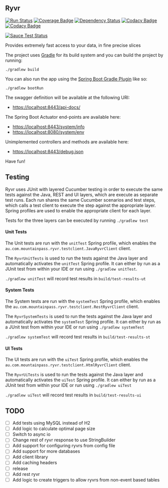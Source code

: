 ## Ryvr

[![Run Status](https://api.shippable.com/projects/58eb44005a50220700d2d0c1/badge?branch=master)](https://app.shippable.com/github/mountain-pass/ryvr)
[![Coverage Badge](https://api.shippable.com/projects/58eb44005a50220700d2d0c1/coverageBadge?branch=master)](https://app.shippable.com/github/mountain-pass/ryvr)
[![Dependency Status](https://www.versioneye.com/user/projects/58ee953c0f9f35004e5c4bf2/badge.svg?style=flat-round)](https://www.versioneye.com/user/projects/58ee953c0f9f35004e5c4bf2)
[![Codacy Badge](https://api.codacy.com/project/badge/Grade/7785f1049bd045dda89fcfff65bff3da)](https://www.codacy.com/app/mountain-pass/ryvr?utm_source=github.com&amp;utm_medium=referral&amp;utm_content=mountain-pass/ryvr&amp;utm_campaign=Badge_Grade)
[![Codacy Badge](https://api.codacy.com/project/badge/Coverage/7785f1049bd045dda89fcfff65bff3da)](https://www.codacy.com/app/mountain-pass/ryvr?utm_source=github.com&amp;utm_medium=referral&amp;utm_content=mountain-pass/ryvr&amp;utm_campaign=Badge_Coverage)

[![Sauce Test Status](https://saucelabs.com/browser-matrix/tompahoward.svg)](https://saucelabs.com/u/tompahoward)

Provides extremely fast access to your data, in fine precise slices

The project uses [Gradle](https://gradle.org/) for its build system and you can build the project by running:

    ./gradlew build

You can also run the app using the [Spring Boot Gradle Plugin](http://docs.spring.io/spring-boot/docs/current/reference/html/build-tool-plugins-gradle-plugin.html) like so: 

    ./gradlew bootRun

The swagger definition will be available at the following URI:

 - [https://localhost:8443/api-docs/](http://localhost:8443/api-docs/)

The Spring Boot Actuator end-points are available here:

- [https://localhost:8443/system/info](http://localhost:8443/system/info)
- [https://localhost:8080/system/env](http://localhost:8443/system/env)

Unimplemented controllers and methods are available here:

 - [https://localhost:8443/debug.json](http://localhost:8080/debug.json)

Have fun!

## Testing

Ryvr uses JUnit with layered Cucumber testing in order to execute the same tests against the Java, REST and UI layers, which
are execute as separate test runs. Each run shares the same Cucumber scenarios and test steps, which calls a test 
client to execute the step against the appropriate layer. Spring profiles are used to enable the appropriate client
for each layer.

Tests for the three layers can be executed by running `./gradlew test`

#### Unit Tests

The Unit tests are run with the `unitTest` Spring profile, which enables the
`au.com.mountainpass.ryvr.testclient.JavaRyvrClient` client.

The `RyvrUnitTests` is used to run the tests against the Java layer and automatically activates the `unitTest` Spring
profile. It can either by run as a JUnit test from within your IDE or run using `./gradlew unitTest`.

`./gradlew unitTest` will record test results in `build/test-results-ut`

#### System Tests

The System tests are run with the `systemTest` Spring profile, which enables the
`au.com.mountainpass.ryvr.testclient.RestRyvrClient` client.

The `RyvrSystemTests` is used to run the tests against the Java layer and automatically activates the `systemTest` Spring
profile. It can either by run as a JUnit test from within your IDE or run using `./gradlew systemTest`

`./gradlew systemTest` will record test results in `build/test-results-st`

#### UI Tests

The UI tests are run with the `uiTest` Spring profile, which enables the
`au.com.mountainpass.ryvr.testclient.HtmlRyvrClient` client.

The `RyvrUiTests` is used to run the tests against the Java layer and automatically activates the `uiTest` Spring
profile. It can either by run as a JUnit test from within your IDE or run using `./gradlew uiTest`

`./gradlew uiTest` will record test results in `build/test-results-ui`


## TODO

 - [ ] Add tests using MySQL instead of H2
 - [ ] Add logic to calculate optimal page size
 - [ ] Switch to async io
 - [ ] Change rest of ryvr response to use StringBuilder
 - [ ] Add support for configuring ryvrs from config file
 - [ ] Add support for more databases
 - [ ] Add client library
 - [ ] Add caching headers
 - [ ] release
 - [ ] Add rest ryvr
 - [ ] Add logic to create triggers to allow ryvrs from non-event based tables
